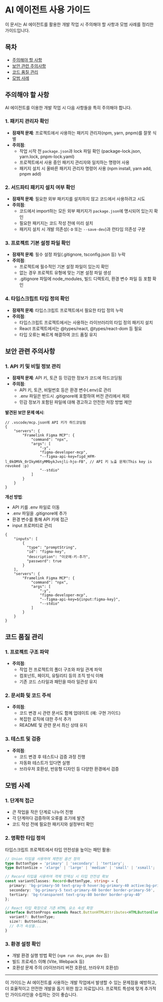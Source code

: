 # AI 에이전트 사용 가이드

이 문서는 AI 에이전트를 활용한 개발 작업 시 주의해야 할 사항과 모범 사례를 정리한 가이드입니다.

## 목차

- [주의해야 할 사항](#주의해야-할-사항)
- [보안 관련 주의사항](#보안-관련-주의사항)
- [코드 품질 관리](#코드-품질-관리)
- [모범 사례](#모범-사례)

## 주의해야 할 사항

AI 에이전트를 이용한 개발 작업 시 다음 사항들을 특히 주의해야 합니다.

### 1. 패키지 관리자 확인

- **잠재적 문제**: 프로젝트에서 사용하는 패키지 관리자(npm, yarn, pnpm)를 잘못 식별
- **주의점**:
  - 작업 시작 전 `package.json`과 lock 파일 확인 (package-lock.json, yarn.lock, pnpm-lock.yaml)
  - 프로젝트에서 사용 중인 패키지 관리자와 일치하는 명령어 사용
  - 패키지 설치 시 올바른 패키지 관리자 명령어 사용 (npm install, yarn add, pnpm add)

### 2. 서드파티 패키지 설치 여부 확인

- **잠재적 문제**: 필요한 외부 패키지를 설치하지 않고 코드에서 사용하려고 시도
- **주의점**:
  - 코드에서 import하는 모든 외부 패키지가 `package.json`에 명시되어 있는지 확인
  - 필요한 패키지는 코드 작성 전에 미리 설치
  - 패키지 설치 시 개발 의존성(`-D` 또는 `--save-dev`)과 런타임 의존성 구분

### 3. 프로젝트 기본 설정 파일 확인

- **잠재적 문제**: 필수 설정 파일(.gitignore, tsconfig.json 등) 누락
- **주의점**:
  - 프로젝트에 필수적인 기본 설정 파일이 있는지 확인
  - 없는 경우 프로젝트 유형에 맞는 기본 설정 파일 생성
  - .gitignore 파일에 node_modules, 빌드 디렉토리, 환경 변수 파일 등 포함 확인

### 4. 타입스크립트 타입 정의 확인

- **잠재적 문제**: 타입스크립트 프로젝트에서 필요한 타입 정의 누락
- **주의점**:
  - 타입스크립트 프로젝트에서는 사용하는 라이브러리의 타입 정의 패키지 설치
  - React 프로젝트에서는 @types/react, @types/react-dom 등 필요
  - 타입 오류는 빠르게 해결하여 코드 품질 유지

## 보안 관련 주의사항

### 1. API 키 및 비밀 정보 관리

- **잠재적 문제**: API 키, 토큰 등 민감한 정보가 코드에 하드코딩됨
- **주의점**:
  - API 키, 토큰, 비밀번호 등은 환경 변수(.env)로 관리
  - .env 파일은 반드시 .gitignore에 포함하여 버전 관리에서 제외
  - 민감 정보가 포함된 파일에 대해 경고하고 안전한 저장 방법 제안

**발견된 보안 문제 예시**:
```jsonc
// .vscode/mcp.json에 API 키가 하드코딩됨
{
    "servers": {
        "Framelink Figma MCP": {
            "command": "npx",
            "args": [
                "-y",
                "figma-developer-mcp",
                "--figma-api-key=figd_HFM-l_0kOMVk_0rIkyH6tyMMbykJvnjli-hjo-FB", // API 키 노출 문제(This key is revoked :p)
                "--stdio"
            ]
        }
    }
}
```

**개선 방법**:
- API 키를 .env 파일로 이동
- .env 파일을 .gitignore에 추가
- 환경 변수를 통해 API 키에 접근
- input 프로퍼티로 관리
```jsonc
{
    "inputs": [
        {
          "type": "promptString",
          "id": "figma-key",
          "description": "이곳에-키-추가",
          "password": true
        }
    ],
    "servers": {
        "Framelink Figma MCP": {
            "command": "npx",
            "args": [
                "-y",
                "figma-developer-mcp",
                "--figma-api-key=${input:figma-key}",
                "--stdio"
            ]
        }
    }
}
```

## 코드 품질 관리

### 1. 프로젝트 구조 파악

- **주의점**:
  - 작업 전 프로젝트의 폴더 구조와 파일 관계 파악
  - 컴포넌트, 페이지, 유틸리티 등의 조직 방식 이해
  - 기존 코드 스타일과 패턴을 따라 일관성 유지

### 2. 문서화 및 코드 주석

- **주의점**:
  - 코드 변경 시 관련 문서도 함께 업데이트 (예: 구현 가이드)
  - 복잡한 로직에 대한 주석 추가
  - README 및 관련 문서 최신 상태 유지

### 3. 테스트 및 검증

- **주의점**:
  - 코드 변경 후 테스트나 검증 과정 진행
  - 자동화 테스트가 있다면 실행
  - 브라우저 호환성, 반응형 디자인 등 다양한 환경에서 검증

## 모범 사례

### 1. 단계적 접근

- 큰 작업을 작은 단계로 나누어 진행
- 각 단계마다 검증하여 오류를 조기에 발견
- 코드 작성 전에 필요한 패키지와 설정부터 확인

### 2. 명확한 타입 정의

타입스크립트 프로젝트에서 타입 안전성을 높이는 패턴 활용:

```typescript
// Union 타입을 사용하여 제한된 옵션 정의
type ButtonType = 'primary' | 'secondary' | 'tertiary';
type ButtonSize = 'xlarge' | 'large' | 'medium' | 'small' | 'xsmall';

// Record 타입을 사용하여 객체 인덱싱 시 타입 안전성 확보
const variantClasses: Record<ButtonType, string> = {
  primary: 'bg-primary-50 text-gray-0 hover:bg-primary-40 active:bg-primary-70',
  secondary: 'bg-primary-5 text-primary-60 border border-primary-50',
  tertiary: 'bg-transparent text-gray-80 border border-gray-40'
};

// React 타입 확장으로 기존 HTML 요소 속성 확장
interface ButtonProps extends React.ButtonHTMLAttributes<HTMLButtonElement> {
  variant?: ButtonType;
  size?: ButtonSize;
  // 추가 속성들...
}
```

### 3. 환경 설정 확인

- 개발 환경 실행 방법 확인 (`npm run dev`, `pnpm dev` 등)
- 빌드 프로세스 이해 (Vite, Webpack 등)
- 호환성 문제 주의 (라이브러리 버전 호환성, 브라우저 호환성)

---

이 가이드는 AI 에이전트를 사용하는 개발 작업에서 발생할 수 있는 문제점을 예방하고, 더 효율적이고 안전한 개발을 돕기 위한 참고 자료입니다. 프로젝트 특성에 맞게 추가적인 가이드라인을 수립하는 것이 좋습니다.
